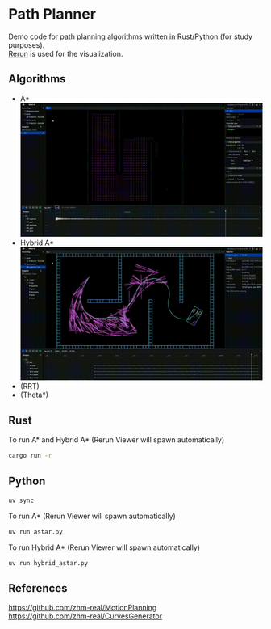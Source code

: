 # Path Planner

Demo code for path planning algorithms written in Rust/Python (for study purposes).  
[Rerun](https://rerun.io/) is used for the visualization.

## Algorithms

- A\*  
  ![astar](https://github.com/ishidur/path_planner/blob/main/figure/astar.gif?raw=true)
- Hybrid A\*  
  ![hybrid astar](https://github.com/ishidur/path_planner/blob/main/figure/hybrid_astar.gif?raw=true)
- (RRT)  
- (Theta\*)  

## Rust

To run A\* and Hybrid A\*  (Rerun Viewer will spawn automatically)
```bash
cargo run -r
```

## Python

```bash
uv sync
```

To run A\* (Rerun Viewer will spawn automatically)

```bash
uv run astar.py
```
To run Hybrid A\* (Rerun Viewer will spawn automatically)

```bash
uv run hybrid_astar.py
```

## References
https://github.com/zhm-real/MotionPlanning  
https://github.com/zhm-real/CurvesGenerator
